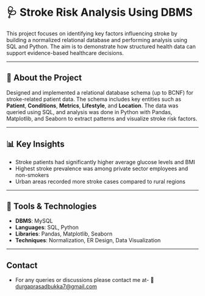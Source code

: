 # 🩺 Stroke Risk Analysis Using DBMS

This project focuses on identifying key factors influencing stroke by building a normalized relational database and performing analysis using SQL and Python. The aim is to demonstrate how structured health data can support evidence-based healthcare decisions.

---

## 📌 About the Project

Designed and implemented a relational database schema (up to BCNF) for stroke-related patient data. The schema includes key entities such as **Patient**, **Conditions**, **Metrics**, **Lifestyle**, and **Location**. The data was queried using SQL, and analysis was done in Python with Pandas, Matplotlib, and Seaborn to extract patterns and visualize stroke risk factors.

---

## 📊 Key Insights

- Stroke patients had significantly higher average glucose levels and BMI  
- Highest stroke prevalence was among private sector employees and non-smokers  
- Urban areas recorded more stroke cases compared to rural regions

---

## 🧰 Tools & Technologies

- **DBMS**: MySQL  
- **Languages**: SQL, Python  
- **Libraries**: Pandas, Matplotlib, Seaborn  
- **Techniques**: Normalization, ER Design, Data Visualization

---
## Contact
- For any queries or discussions please contact me at- 📧 durgaprasadbukka7@gmail.com 

